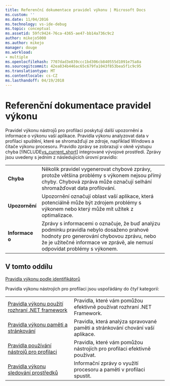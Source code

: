 ```yaml
---
title: Referenční dokumentace pravidel výkonu | Microsoft Docs
ms.custom: ''
ms.date: 11/04/2016
ms.technology: vs-ide-debug
ms.topic: conceptual
ms.assetid: 59fc9424-76ca-4365-ae47-bb14a736c9c2
author: mikejo5000
ms.author: mikejo
manager: douge
ms.workload:
- multiple
ms.openlocfilehash: 7707dad3e839ccc1bd306cb840555d1091e75a8a
ms.sourcegitcommit: 42ea834b446ac65c679fa1043f853bea5f1c9c95
ms.translationtype: MT
ms.contentlocale: cs-CZ
ms.lasthandoff: 04/19/2018
---
```

# <a name="performance-rules-reference"></a>Referenční dokumentace pravidel výkonu
Pravidel výkonu nástrojů pro profilaci poskytují další upozornění a informace o výkonu vaší aplikace. Pravidla výkonu analyzovat data v profilaci spuštění, které se shromažďují ze zdroje, například Windows a čítače výkonu procesoru. Pravidlo zprávy se zobrazují v okně výstupu chyba [!INCLUDE[vs_current_short](../code-quality/includes/vs_current_short_md.md)] integrované vývojové prostředí. Zprávy jsou uvedeny s jedním z následujících úrovní pravidlo:  
  
|||  
|-|-|  
|**Chyba**|Několik pravidel vygenerovat chybové zprávy, protože většina problémy s výkonem nejsou přímý chyby. Chybová zpráva může označují selhání shromažďovat data profilování.|  
|**Upozornění**|Upozornění označují oblast vaší aplikace, která potenciálně může být zdrojem problémy s výkonem nebo který může mít užitek z optimalizace.|  
|**Informace o**|Zprávy s informacemi o označuje, že buď analýzu podmínku pravidla nebylo dosaženo prahové hodnoty pro generování chybovou zprávu, nebo že je užitečné informace ve zprávě, ale nemusí odpovídat problémy s výkonem.|  
  
## <a name="in-this-section"></a>V tomto oddílu  
 [Pravidla výkonu podle identifikátorů](../profiling/performance-rules-by-id.md)  
  
 Pravidla výkonu nástrojích pro profilaci jsou uspořádány do čtyř kategorií:  
  
|||  
|-|-|  
|[Pravidla výkonu použití rozhraní .NET framework](../profiling/dotnet-framework-usage-performance-rules.md)|Pravidla, které vám pomůžou efektivně používat rozhraní .NET Framework.|  
|[Pravidla výkonu paměti a stránkování](../profiling/memory-and-paging-performance-rules.md)|Pravidla, která analýza spravované paměti a stránkování chování vaší aplikace.|  
|[Pravidla používání nástrojů pro profilaci](../profiling/profiling-tools-usage-rules.md)|Pravidla, které vám pomůžou nástrojích pro profilaci efektivně používat.|  
|[Pravidla výkonu sledování prostředků](../profiling/resource-monitoring-performance-rules.md)|Informační zprávy o využití procesoru a paměti v profilaci spustit.|